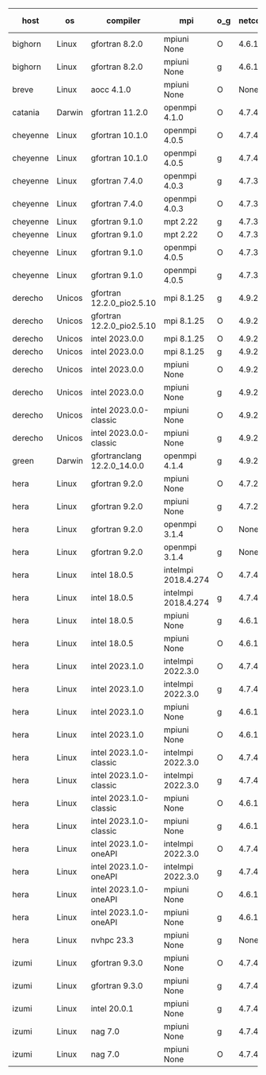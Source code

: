 

| host     | os       | compiler                              | mpi                      | o_g        | netcdf        | build       | u_pass          | u_fail          | s_pass            | s_fail            | e_pass             | e_fail             | nuopc_pass       | nuopc_fail       | artifacts link          |
|----------|----------|---------------------------------------|--------------------------|------------|---------------|-------------|-----------------|-----------------|-------------------|-------------------|--------------------|--------------------|------------------|------------------|-------------------------|
| bighorn | Linux | gfortran 8.2.0 | mpiuni None  | O | 4.6.1  | PASS | 12380 | 43 | 8 | 0 | 44 | 0 | None | None | <a href="https://github.com/esmf-org/esmf-test-artifacts/tree/a2c086ebc49bdae2b77bf5fc7c692232c852673c/develop/gfortran/8.2.0/O/mpiuni/None" target="_blank">a2c086e</a> | 
| bighorn | Linux | gfortran 8.2.0 | mpiuni None  | g | 4.6.1  | PASS | None | None | None | None | None | None | None | None | <a href="https://github.com/esmf-org/esmf-test-artifacts/tree/0cf2f137b9282e96810b7611a7d929b13cf45f5c/develop/gfortran/8.2.0/g/mpiuni/None" target="_blank">0cf2f13</a> | 
| breve | Linux | aocc 4.1.0 | mpiuni None  | O | None  | PASS | None | None | None | None | None | None | None | None | <a href="https://github.com/esmf-org/esmf-test-artifacts/tree/014bdd9d4717c7102140c64631b37f6b7b3e3560/develop/aocc/4.1.0/O/mpiuni/None" target="_blank">014bdd9</a> | 
| catania | Darwin | gfortran 11.2.0 | openmpi 4.1.0  | O | 4.7.4  | PASS | 13983 | 84 | 48 | 1 | 80 | 1 | 52 | 1 | <a href="https://github.com/esmf-org/esmf-test-artifacts/tree/e722aebc8f1f3c36163b94a74f5e18b2c3cc3c55/develop/gfortran/11.2.0/O/openmpi/4.1.0" target="_blank">e722aeb</a> | 
| cheyenne | Linux | gfortran 10.1.0 | openmpi 4.0.5  | O | 4.7.4  | PASS | None | None | None | None | None | None | None | None | <a href="https://github.com/esmf-org/esmf-test-artifacts/tree/8bae4b42b3bfbc76ad4d7b50922a15aae7e00c24/develop/gfortran/10.1.0/O/openmpi/4.0.5" target="_blank">8bae4b4</a> | 
| cheyenne | Linux | gfortran 10.1.0 | openmpi 4.0.5  | g | 4.7.4  | PASS | None | None | None | None | None | None | None | None | <a href="https://github.com/esmf-org/esmf-test-artifacts/tree/28ddfaf08e883a7d29aee424a042dc1b9b6bb709/develop/gfortran/10.1.0/g/openmpi/4.0.5" target="_blank">28ddfaf</a> | 
| cheyenne | Linux | gfortran 7.4.0 | openmpi 4.0.3  | g | 4.7.3  | PASS | None | None | None | None | None | None | None | None | <a href="https://github.com/esmf-org/esmf-test-artifacts/tree/afd0b90000b384079fc35d41a417cfc6ea8711ef/develop/gfortran/7.4.0/g/openmpi/4.0.3" target="_blank">afd0b90</a> | 
| cheyenne | Linux | gfortran 7.4.0 | openmpi 4.0.3  | O | 4.7.3  | PASS | None | None | None | None | None | None | None | None | <a href="https://github.com/esmf-org/esmf-test-artifacts/tree/5512b5be6ec0c27cd0da17b26b4bbd76b31871f1/develop/gfortran/7.4.0/O/openmpi/4.0.3" target="_blank">5512b5b</a> | 
| cheyenne | Linux | gfortran 9.1.0 | mpt 2.22  | g | 4.7.3  | PASS | None | None | None | None | None | None | None | None | <a href="https://github.com/esmf-org/esmf-test-artifacts/tree/865b1e7670e26ff74e085340b36ed9b6315a17e8/develop/gfortran/9.1.0/g/mpt/2.22" target="_blank">865b1e7</a> | 
| cheyenne | Linux | gfortran 9.1.0 | mpt 2.22  | O | 4.7.3  | PASS | None | None | None | None | None | None | None | None | <a href="https://github.com/esmf-org/esmf-test-artifacts/tree/b0df1f1cbcd82b9696244ee1053ccdd6fc771251/develop/gfortran/9.1.0/O/mpt/2.22" target="_blank">b0df1f1</a> | 
| cheyenne | Linux | gfortran 9.1.0 | openmpi 4.0.5  | O | 4.7.3  | PASS | None | None | None | None | None | None | None | None | <a href="https://github.com/esmf-org/esmf-test-artifacts/tree/31d67b801260918dfabde98a1d671489936f4557/develop/gfortran/9.1.0/O/openmpi/4.0.5" target="_blank">31d67b8</a> | 
| cheyenne | Linux | gfortran 9.1.0 | openmpi 4.0.5  | g | 4.7.3  | PASS | None | None | None | None | None | None | None | None | <a href="https://github.com/esmf-org/esmf-test-artifacts/tree/2978b2232cb57abd385aac02c62eb3f16ffac3b3/develop/gfortran/9.1.0/g/openmpi/4.0.5" target="_blank">2978b22</a> | 
| derecho | Unicos | gfortran 12.2.0_pio2.5.10 | mpi 8.1.25  | g | 4.9.2  | PASS | None | None | None | None | None | None | None | None | <a href="https://github.com/esmf-org/esmf-test-artifacts/tree/0016bfca966ff855776015cad7fcc8015ab1f2da/develop/gfortran/12.2.0_pio2.5.10/g/mpi/8.1.25" target="_blank">0016bfc</a> | 
| derecho | Unicos | gfortran 12.2.0_pio2.5.10 | mpi 8.1.25  | O | 4.9.2  | PASS | None | None | None | None | None | None | None | None | <a href="https://github.com/esmf-org/esmf-test-artifacts/tree/4c4d63787e3acfbf7bd61c8c3968413e51ec73b3/develop/gfortran/12.2.0_pio2.5.10/O/mpi/8.1.25" target="_blank">4c4d637</a> | 
| derecho | Unicos | intel 2023.0.0 | mpi 8.1.25  | O | 4.9.2  | PASS | None | None | None | None | None | None | None | None | <a href="https://github.com/esmf-org/esmf-test-artifacts/tree/5c04147ecbd3f8460c69f8ac922f6bd263eb0e6d/develop/intel/2023.0.0/O/mpi/8.1.25" target="_blank">5c04147</a> | 
| derecho | Unicos | intel 2023.0.0 | mpi 8.1.25  | g | 4.9.2  | PASS | None | None | None | None | None | None | None | None | <a href="https://github.com/esmf-org/esmf-test-artifacts/tree/dc9017e713dd05a26845c6ad5494a025d891dbb5/develop/intel/2023.0.0/g/mpi/8.1.25" target="_blank">dc9017e</a> | 
| derecho | Unicos | intel 2023.0.0 | mpiuni None  | O | 4.9.2  | PASS | None | None | None | None | None | None | None | None | <a href="https://github.com/esmf-org/esmf-test-artifacts/tree/7839a035b5c742e95cb6f7faa4f20285d5a88b07/develop/intel/2023.0.0/O/mpiuni/None" target="_blank">7839a03</a> | 
| derecho | Unicos | intel 2023.0.0 | mpiuni None  | g | 4.9.2  | PASS | None | None | None | None | None | None | None | None | <a href="https://github.com/esmf-org/esmf-test-artifacts/tree/39a64d244585dacc8cdea1332bcda1a07c13bcc6/develop/intel/2023.0.0/g/mpiuni/None" target="_blank">39a64d2</a> | 
| derecho | Unicos | intel 2023.0.0-classic | mpiuni None  | O | 4.9.2  | PASS | None | None | None | None | None | None | None | None | <a href="https://github.com/esmf-org/esmf-test-artifacts/tree/5ca77771dded6c4d83a318204e4a6e3dc8c751f2/develop/intel/2023.0.0-classic/O/mpiuni/None" target="_blank">5ca7777</a> | 
| derecho | Unicos | intel 2023.0.0-classic | mpiuni None  | g | 4.9.2  | PASS | None | None | None | None | None | None | None | None | <a href="https://github.com/esmf-org/esmf-test-artifacts/tree/a3e9fbeb10ac023cd403ab8dbe2f2ed02e291e60/develop/intel/2023.0.0-classic/g/mpiuni/None" target="_blank">a3e9fbe</a> | 
| green | Darwin | gfortranclang 12.2.0_14.0.0 | openmpi 4.1.4  | g | 4.9.2  | PASS | None | None | None | None | None | None | None | None | <a href="https://github.com/esmf-org/esmf-test-artifacts/tree/afb9e4be76602cfe73912a56ff92abbe5e7996f1/develop/gfortranclang/12.2.0_14.0.0/g/openmpi/4.1.4" target="_blank">afb9e4b</a> | 
| hera | Linux | gfortran 9.2.0 | mpiuni None  | O | 4.7.2  | PASS | None | None | None | None | None | None | None | None | <a href="https://github.com/esmf-org/esmf-test-artifacts/tree/4fc0ca0719d9832d1ef4491c11c97d7b16617bf3/develop/gfortran/9.2.0/O/mpiuni/None" target="_blank">4fc0ca0</a> | 
| hera | Linux | gfortran 9.2.0 | mpiuni None  | g | 4.7.2  | PASS | None | None | None | None | None | None | None | None | <a href="https://github.com/esmf-org/esmf-test-artifacts/tree/513f6046c25820c6feeb639fb6528fa9e2f4fea1/develop/gfortran/9.2.0/g/mpiuni/None" target="_blank">513f604</a> | 
| hera | Linux | gfortran 9.2.0 | openmpi 3.1.4  | O | None  | PASS | None | None | None | None | None | None | None | None | <a href="https://github.com/esmf-org/esmf-test-artifacts/tree/f3ebfc47530907effec1d918654b9fec99d45d27/develop/gfortran/9.2.0/O/openmpi/3.1.4" target="_blank">f3ebfc4</a> | 
| hera | Linux | gfortran 9.2.0 | openmpi 3.1.4  | g | None  | PASS | None | None | None | None | None | None | None | None | <a href="https://github.com/esmf-org/esmf-test-artifacts/tree/43418b09e1b61adc9d164ce06679fd4cd7452fdd/develop/gfortran/9.2.0/g/openmpi/3.1.4" target="_blank">43418b0</a> | 
| hera | Linux | intel 18.0.5 | intelmpi 2018.4.274  | O | 4.7.4  | PASS | None | None | None | None | None | None | None | None | <a href="https://github.com/esmf-org/esmf-test-artifacts/tree/a3d82a5c10796f882e8347a584d965ebaad948d1/develop/intel/18.0.5/O/intelmpi/2018.4.274" target="_blank">a3d82a5</a> | 
| hera | Linux | intel 18.0.5 | intelmpi 2018.4.274  | g | 4.7.4  | PASS | None | None | None | None | None | None | None | None | <a href="https://github.com/esmf-org/esmf-test-artifacts/tree/b2289efac9e4df42ba4816330e415e51fae526b0/develop/intel/18.0.5/g/intelmpi/2018.4.274" target="_blank">b2289ef</a> | 
| hera | Linux | intel 18.0.5 | mpiuni None  | g | 4.6.1  | PASS | None | None | None | None | None | None | None | None | <a href="https://github.com/esmf-org/esmf-test-artifacts/tree/3797044d7f2a135e86bb780a638e462a5d3a2485/develop/intel/18.0.5/g/mpiuni/None" target="_blank">3797044</a> | 
| hera | Linux | intel 18.0.5 | mpiuni None  | O | 4.6.1  | PASS | None | None | None | None | None | None | None | None | <a href="https://github.com/esmf-org/esmf-test-artifacts/tree/b9c8c759a3ab49c03b95bd7f670a7c057a17bccb/develop/intel/18.0.5/O/mpiuni/None" target="_blank">b9c8c75</a> | 
| hera | Linux | intel 2023.1.0 | intelmpi 2022.3.0  | O | 4.7.4  | PASS | None | None | None | None | None | None | None | None | <a href="https://github.com/esmf-org/esmf-test-artifacts/tree/5a9a8dae2743a4911054a53aa955c35b7f869bda/develop/intel/2023.1.0/O/intelmpi/2022.3.0" target="_blank">5a9a8da</a> | 
| hera | Linux | intel 2023.1.0 | intelmpi 2022.3.0  | g | 4.7.4  | PASS | None | None | None | None | None | None | None | None | <a href="https://github.com/esmf-org/esmf-test-artifacts/tree/71ec75f078a31ba608c561eb17469ecbdbd9f76c/develop/intel/2023.1.0/g/intelmpi/2022.3.0" target="_blank">71ec75f</a> | 
| hera | Linux | intel 2023.1.0 | mpiuni None  | g | 4.6.1  | PASS | None | None | None | None | None | None | None | None | <a href="https://github.com/esmf-org/esmf-test-artifacts/tree/c95d8b89e629c9ba16fcc200c9aa4c9251d0bf89/develop/intel/2023.1.0/g/mpiuni/None" target="_blank">c95d8b8</a> | 
| hera | Linux | intel 2023.1.0 | mpiuni None  | O | 4.6.1  | PASS | None | None | None | None | None | None | None | None | <a href="https://github.com/esmf-org/esmf-test-artifacts/tree/1e0212f9e55f95a5155304bc78acb268517104ce/develop/intel/2023.1.0/O/mpiuni/None" target="_blank">1e0212f</a> | 
| hera | Linux | intel 2023.1.0-classic | intelmpi 2022.3.0  | O | 4.7.4  | PASS | None | None | None | None | None | None | None | None | <a href="https://github.com/esmf-org/esmf-test-artifacts/tree/27f41504f50286f2af2ba617abbbe36081570d89/develop/intel/2023.1.0-classic/O/intelmpi/2022.3.0" target="_blank">27f4150</a> | 
| hera | Linux | intel 2023.1.0-classic | intelmpi 2022.3.0  | g | 4.7.4  | PASS | None | None | None | None | None | None | None | None | <a href="https://github.com/esmf-org/esmf-test-artifacts/tree/e015438208615fd5abc67c4393edb7cd7a0c5a53/develop/intel/2023.1.0-classic/g/intelmpi/2022.3.0" target="_blank">e015438</a> | 
| hera | Linux | intel 2023.1.0-classic | mpiuni None  | O | 4.6.1  | PASS | None | None | None | None | None | None | None | None | <a href="https://github.com/esmf-org/esmf-test-artifacts/tree/1e43ee217a51dd973f90436fde9f4f39cc393629/develop/intel/2023.1.0-classic/O/mpiuni/None" target="_blank">1e43ee2</a> | 
| hera | Linux | intel 2023.1.0-classic | mpiuni None  | g | 4.6.1  | PASS | None | None | None | None | None | None | None | None | <a href="https://github.com/esmf-org/esmf-test-artifacts/tree/8fd66dde693326d7d63a5173eb7a02591336b9ee/develop/intel/2023.1.0-classic/g/mpiuni/None" target="_blank">8fd66dd</a> | 
| hera | Linux | intel 2023.1.0-oneAPI | intelmpi 2022.3.0  | O | 4.7.4  | FAIL | None | None | None | None | None | None | None | None | <a href="https://github.com/esmf-org/esmf-test-artifacts/tree/87bf08fbacb7746b9ebbea4780ffdb9ef9ef0744/develop/intel/2023.1.0-oneAPI/O/intelmpi/2022.3.0" target="_blank">87bf08f</a> | 
| hera | Linux | intel 2023.1.0-oneAPI | intelmpi 2022.3.0  | g | 4.7.4  | PASS | None | None | None | None | None | None | None | None | <a href="https://github.com/esmf-org/esmf-test-artifacts/tree/a5142e52b6b8fb507b9e3b8bb1a9465efcce16e8/develop/intel/2023.1.0-oneAPI/g/intelmpi/2022.3.0" target="_blank">a5142e5</a> | 
| hera | Linux | intel 2023.1.0-oneAPI | mpiuni None  | O | 4.6.1  | FAIL | None | None | None | None | None | None | None | None | <a href="https://github.com/esmf-org/esmf-test-artifacts/tree/a0177b099f1e4854ded4cf633c7ea3f37c0ae6a2/develop/intel/2023.1.0-oneAPI/O/mpiuni/None" target="_blank">a0177b0</a> | 
| hera | Linux | intel 2023.1.0-oneAPI | mpiuni None  | g | 4.6.1  | PASS | None | None | None | None | None | None | None | None | <a href="https://github.com/esmf-org/esmf-test-artifacts/tree/593c1ca645f47eaadcd2c5dd25e8b838b6187d39/develop/intel/2023.1.0-oneAPI/g/mpiuni/None" target="_blank">593c1ca</a> | 
| hera | Linux | nvhpc 23.3 | mpiuni None  | g | None  | PASS | None | None | None | None | None | None | None | None | <a href="https://github.com/esmf-org/esmf-test-artifacts/tree/d79fc8d57eb8bcf3f51257936eefb42ef70ea252/develop/nvhpc/23.3/g/mpiuni/None" target="_blank">d79fc8d</a> | 
| izumi | Linux | gfortran 9.3.0 | mpiuni None  | O | 4.7.4  | PASS | None | None | None | None | None | None | None | None | <a href="https://github.com/esmf-org/esmf-test-artifacts/tree/ba564ee2f336c761c0fe7e7c954ce974f2c35aea/develop/gfortran/9.3.0/O/mpiuni/None" target="_blank">ba564ee</a> | 
| izumi | Linux | gfortran 9.3.0 | mpiuni None  | g | 4.7.4  | PASS | None | None | None | None | None | None | None | None | <a href="https://github.com/esmf-org/esmf-test-artifacts/tree/4ed48543e1a3e5b3decae03b955b4704ade7bf63/develop/gfortran/9.3.0/g/mpiuni/None" target="_blank">4ed4854</a> | 
| izumi | Linux | intel 20.0.1 | mpiuni None  | g | 4.7.4  | PASS | None | None | None | None | None | None | None | None | <a href="https://github.com/esmf-org/esmf-test-artifacts/tree/85bf0e3108ab1abf439af4e0c091208ebc7d8c87/develop/intel/20.0.1/g/mpiuni/None" target="_blank">85bf0e3</a> | 
| izumi | Linux | nag 7.0 | mpiuni None  | g | 4.7.4  | PASS | None | None | None | None | None | None | None | None | <a href="https://github.com/esmf-org/esmf-test-artifacts/tree/239315cbfd9997cf73a36da8ef4d47d60d0a26ee/develop/nag/7.0/g/mpiuni/None" target="_blank">239315c</a> | 
| izumi | Linux | nag 7.0 | mpiuni None  | O | 4.7.4  | PASS | None | None | None | None | None | None | None | None | <a href="https://github.com/esmf-org/esmf-test-artifacts/tree/39fe8e0a6e521e8143d4a098b07e1e7323f52751/develop/nag/7.0/O/mpiuni/None" target="_blank">39fe8e0</a> | 
